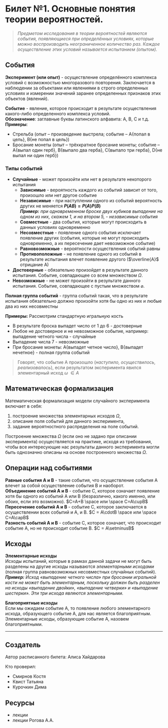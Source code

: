 # Билет №1. Основные понятия теории вероятностей.

> *Предметом исследования в теории вероятностей являются события,  появляющиеся при определённых условиях, которые можно воспроизводить  неограниченное количество раз. Каждое осуществление этих условий  называется испытанием (опытом).*

## События

**Эксперимент (или опыт)** - осуществление определённого комплекса условий с возможностью многоразового повторения. Заключается в наблюдении за объектами или явлениями в строго определенных условиях и измерении значений заранее  определенных признаков этих объектов (явлений).

**Событие** - явление, которое происходит в результате осуществления какого-либо определенного комплекса условий.  
**Обозначение**:  заглавные буквы латинского алфавита: A, B, C и т.д.  
**Примеры**:
- Стрельба (опыт – произведение выстрела; событие – A{попал в цель}, B{не попал в цель}) 
- Бросание монеты  (опыт – трёхкратное бросание монеты; событие – A{выпал один герб}, B{выпало два герба}, C{выпало три герба}, D{не выпал ни один герб}) 

### Типы событий

- **Случайные** - может произойти или нет в результате некоторого испытания
  - **Зависимые** - вероятность каждого из событий зависит от того, произошло или нет другое событие
  - **Независимые** - при наступлении одного из событий вероятность других не меняется **$Р(АВ) = Р(А)Р(В)$**  
    ***Пример:** при одновременном броске двух кубиков выпадение на одном из них, скажем 1, и на втором 5, - независимые события*
  - **Совместные** - два события, которые могут происходить в данных условиях одновременно
  - **Несовместные** - появление одного события исключает появление других (события, которые не могут происходить одновременно, а их пересечение дает невозможное событие)
  - **Равновозможные** - вероятности осуществления событий равны
  - **Противоположные** - не появление одного из событий в результате испытания влечет появление другого ($\overline{А}$  отрицание А)
- **Достоверные** - обязательно произойдет в результате данного  испытания. Событие, совпадающее со всем множеством $\Omega$.
- **Невозможные** - не может произойти в результате данного  испытания. Событие, совпадающее с пустым множеством $\varnothing$.

**Полная группа событий** - группа событий такая, что в результате испытания обязательно должно произойти хотя бы одно из них и любые два из них несовместны

**Примеры:**
Рассмотрим стандартную игральную кость
- В результате броска выпадет число от 1 до 6 - достоверные
- Любое не достоверное и не невозможное событие, например: выпадение четного числа - случайные
- Выпадение числа 7 - невозможные
- При бросание монеты: A{выпадет четное число}, B{выпадет нечетное} - полная группа событий

> Говорят, что событие А произошло (*наступило, осуществилось, реализовалось*), если результатом эксперимента явился элементарный исход $\omega$ $\in A$

## Математическая формализация
Математическая формализация модели случайного эксперимента включает в себя:
1. построение множества элементарных исходов $\Omega$,
2. описание поля событий для данного эксперимента,
3. задание вероятностного распределения на поле событий.

Построение множества $\Omega$ 
(если оно не задано при описании эксперимента) осуществляется на практике, исходя из требования, чтобы все интересующие нас результаты данного эксперимента могли быть однозначно описаны на основе построенного множества $\Omega$.


## Операции над событиями

**Равные события A и B** - такие события, что осуществление события A влечет за собой осуществление события В и наоборот.  
**Объединение событий A и B** - событие С, которое означает появление хотя бы одного из событий А или В (безразлично, какого именно, или обоих, если это возможно). $С=А+В \space или \space С=А\cupВ$  
**Пересечение событий A и B** - событие  С, которое заключается в осуществлении всех событий и А, и В. $С = А\cdotВ \space или \space  С=А\capВ$  
**Разность событий A и B** - событие С, которое означает, что  происходит событие А, но не происходит событие В. $С = А\setminusВ$

## Исходы
**Элементарные исходы**  
Исходы испытаний, которые в рамках данной задачи не могут быть разделены на другие исходы называются *элементарными исходами* (полная  группа равновозможных несовместных случайных событий).  
***Пример:**  Исход «выпадение четного числа» при бросании игральной кости не может быть элементарным, поскольку  должен быть разделен на исходы «выпадение двойки», «выпадение четверки»  и «выпадение шестерки». Эти три исхода являются элементарными.*

**Благоприятные исходы**  
Если мы ожидаем событие А, то появление любого элементарного исхода, образующего событие А, для нас является благоприятным. Элементарные исходы, образующие событие А, назовем благоприятными. 



---
## Создатель

Автор расписанного билета: Алиса Хайдарова

Кто проверил:
- Смирнов Костя
- Квист Татьяна
- Курочкин Дима

## Ресурсы
- лекции
- лекции Рогова А.А.
